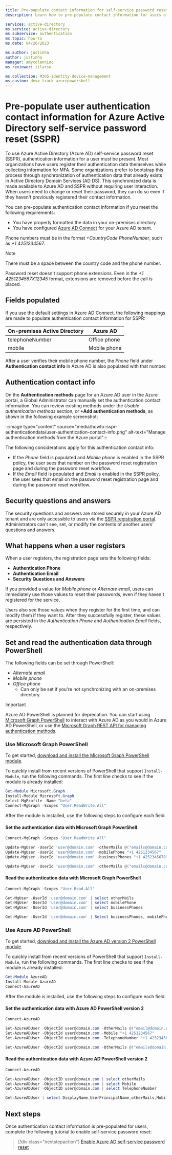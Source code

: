 ```yaml
---
title: Pre-populate contact information for self-service password reset
description: Learn how to pre-populate contact information for users of Azure Active Directory self-service password reset (SSPR) so they can use the feature without completing a registration process.

services: active-directory
ms.service: active-directory
ms.subservice: authentication
ms.topic: how-to
ms.date: 04/26/2023

ms.author: justinha
author: justinha
manager: amycolannino
ms.reviewer: tilarso

ms.collection: M365-identity-device-management 
ms.custom: devx-track-azurepowershell
---
```

# Pre-populate user authentication contact information for Azure Active Directory self-service password reset (SSPR)

To use Azure Active Directory (Azure AD) self-service password reset (SSPR), authentication information for a user must be present. Most organizations have users register their authentication data themselves while collecting information for MFA. Some organizations prefer to bootstrap this process through synchronization of authentication data that already exists in Active Directory Domain Services (AD DS). This synchronized data is made available to Azure AD and SSPR without requiring user interaction. When users need to change or reset their password, they can do so even if they haven't previously registered their contact information.

You can pre-populate authentication contact information if you meet the following requirements:

* You have properly formatted the data in your on-premises directory.
* You have configured [Azure AD Connect](../hybrid/how-to-connect-install-express.md) for your Azure AD tenant.

Phone numbers must be in the format *+CountryCode PhoneNumber*, such  as *+1 4251234567*.

> [!NOTE]
> There must be a space between the country code and the phone number.
>
> Password reset doesn't support phone extensions. Even in the *+1 4251234567X12345* format, extensions are removed before the call is placed.

## Fields populated

If you use the default settings in Azure AD Connect, the following mappings are made to populate authentication contact information for SSPR:

| On-premises Active Directory | Azure AD     |
|------------------------------|--------------|
| telephoneNumber              | Office phone |
| mobile                       | Mobile phone |

After a user verifies their mobile phone number, the *Phone* field under **Authentication contact info** in Azure AD is also populated with that number.

## Authentication contact info

On the **Authentication methods** page for an Azure AD user in the Azure portal, a Global Administrator can manually set the authentication contact information. You can review existing methods under the *Usable authentication methods* section, or **+Add authentication methods**, as shown in the following example screenshot:

:::image type="content" source="media/howto-sspr-authenticationdata/user-authentication-contact-info.png" alt-text="Manage authentication methods from the Azure portal":::

The following considerations apply for this authentication contact info:

* If the *Phone* field is populated and *Mobile phone* is enabled in the SSPR policy, the user sees that number on the password reset registration page and during the password reset workflow.
* If the *Email* field is populated and *Email* is enabled in the SSPR policy, the user sees that email on the password reset registration page and during the password reset workflow.

## Security questions and answers

The security questions and answers are stored securely in your Azure AD tenant and are only accessible to users via the [SSPR registration portal](https://aka.ms/ssprsetup). Administrators can't see, set, or modify the contents of another users' questions and answers.

## What happens when a user registers

When a user registers, the registration page sets the following fields:

* **Authentication Phone**
* **Authentication Email**
* **Security Questions and Answers**

If you provided a value for *Mobile phone* or *Alternate email*, users can immediately use those values to reset their passwords, even if they haven't registered for the service.

Users also see those values when they register for the first time, and can modify them if they want to. After they successfully register, these values are persisted in the *Authentication Phone* and *Authentication Email* fields, respectively.

## Set and read the authentication data through PowerShell

The following fields can be set through PowerShell:

* *Alternate email*
* *Mobile phone*
* *Office phone*
    * Can only be set if you're not synchronizing with an on-premises directory.

> [!IMPORTANT]
> Azure AD PowerShell is planned for deprecation. You can start using [Microsoft Graph PowerShell](/powershell/microsoftgraph/overview) to interact with Azure AD as you would in Azure AD PowerShell, or use the [Microsoft Graph REST API for managing authentication methods](/graph/api/resources/authenticationmethods-overview).

### Use Microsoft Graph PowerShell

To get started, [download and install the Microsoft Graph PowerShell module](/powershell/microsoftgraph/overview).

To quickly install from recent versions of PowerShell that support `Install-Module`, run the following commands. The first line checks to see if the module is already installed:

```PowerShell
Get-Module Microsoft.Graph
Install-Module Microsoft.Graph
Select-MgProfile -Name "beta"
Connect-MgGraph -Scopes "User.ReadWrite.All"
```

After the module is installed, use the following steps to configure each field.

#### Set the authentication data with Microsoft Graph PowerShell

```PowerShell
Connect-MgGraph -Scopes "User.ReadWrite.All"

Update-MgUser -UserId 'user@domain.com' -otherMails @("emails@domain.com")
Update-MgUser -UserId 'user@domain.com' -mobilePhone "+1 4251234567"
Update-MgUser -UserId 'user@domain.com' -businessPhones "+1 4252345678"

Update-MgUser -UserId 'user@domain.com' -otherMails @("emails@domain.com") -mobilePhone "+1 4251234567" -businessPhones "+1 4252345678"
```

#### Read the authentication data with Microsoft Graph PowerShell

```PowerShell
Connect-MgGraph -Scopes "User.Read.All"

Get-MgUser -UserId 'user@domain.com' | select otherMails
Get-MgUser -UserId 'user@domain.com' | select mobilePhone
Get-MgUser -UserId 'user@domain.com' | select businessPhones

Get-MgUser -UserId 'user@domain.com' | Select businessPhones, mobilePhone, otherMails | Format-Table
```

### Use Azure AD PowerShell

To get started, [download and install the Azure AD version 2 PowerShell module](/powershell/module/azuread/).

To quickly install from recent versions of PowerShell that support `Install-Module`, run the following commands. The first line checks to see if the module is already installed:

```PowerShell
Get-Module AzureAD
Install-Module AzureAD
Connect-AzureAD
```

After the module is installed, use the following steps to configure each field.

#### Set the authentication data with Azure AD PowerShell version 2

```PowerShell
Connect-AzureAD

Set-AzureADUser -ObjectId user@domain.com -OtherMails @("email@domain.com")
Set-AzureADUser -ObjectId user@domain.com -Mobile "+1 4251234567"
Set-AzureADUser -ObjectId user@domain.com -TelephoneNumber "+1 4252345678"

Set-AzureADUser -ObjectId user@domain.com -OtherMails @("emails@domain.com") -Mobile "+1 4251234567" -TelephoneNumber "+1 4252345678"
```

#### Read the authentication data with Azure AD PowerShell version 2

```PowerShell
Connect-AzureAD

Get-AzureADUser -ObjectID user@domain.com | select otherMails
Get-AzureADUser -ObjectID user@domain.com | select Mobile
Get-AzureADUser -ObjectID user@domain.com | select TelephoneNumber

Get-AzureADUser | select DisplayName,UserPrincipalName,otherMails,Mobile,TelephoneNumber | Format-Table
```

## Next steps

Once authentication contact information is pre-populated for users, complete the following tutorial to enable self-service password reset:

> [!div class="nextstepaction"]
> [Enable Azure AD self-service password reset](tutorial-enable-sspr.md)
